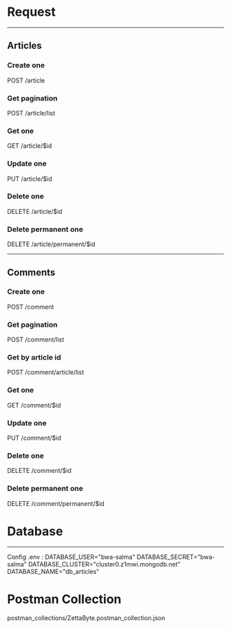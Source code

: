 # Request

---

## Articles

### Create one

POST /article

### Get pagination

POST /article/list

### Get one

GET /article/$id

### Update one

PUT /article/$id

### Delete one

DELETE /article/$id

### Delete permanent one

DELETE /article/permanent/$id

---

## Comments

### Create one

POST /comment

### Get pagination

POST /comment/list

### Get by article id

POST /comment/article/list

### Get one

GET /comment/$id

### Update one

PUT /comment/$id

### Delete one

DELETE /comment/$id

### Delete permanent one

DELETE /comment/permanent/$id

# Database

---

Config .env :
DATABASE_USER="bwa-salma"
DATABASE_SECRET="bwa-salma"
DATABASE_CLUSTER="cluster0.z1mwi.mongodb.net"
DATABASE_NAME="db_articles"

# Postman Collection

postman_collections/ZettaByte.postman_collection.json
